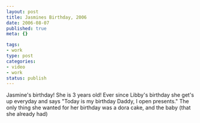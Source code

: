 ```yaml
--- 
layout: post
title: Jasmines Birthday, 2006
date: 2006-08-07
published: true
meta: {}

tags: 
- work
type: post
categories: 
- video
- work
status: publish
---
```

Jasmine&#039;s birthday! She is 3 years old! Ever since Libby&#039;s birthday she get&#039;s up everyday and says "Today is my birthday Daddy, I open presents." The only thing she wanted for her birthday was a dora cake, and the baby (that she already had)<br /><br /><div align="center"></div>
